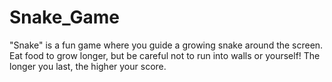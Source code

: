 # Snake_Game
"Snake" is a fun game where you guide a growing snake around the screen. Eat food to grow longer, but be careful not to run into walls or yourself! The longer you last, the higher your score.
